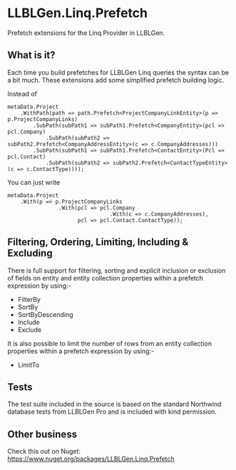 # LLBLGen.Linq.Prefetch
Prefetch extensions for the Linq Provider in LLBLGen.
## What is it?
Each time you build prefetches for LLBLGen Linq queries the syntax can be a bit much.  These extensions add some simplified prefetch building logic.

Instead of

    metaData.Project
        .WithPath(path => path.Prefetch<ProjectCompanyLinkEntity>(p => p.ProjectCompanyLinks)
            .SubPath(subPath1 => subPath1.Prefetch<CompanyEntity>(pcl => pcl.Company)
                .SubPath(subPath2 => subPath2.Prefetch<CompanyAddressEntity>(c => c.CompanyAddresses)))
            .SubPath(subPath1 => subPath1.Prefetch<ContactEntity>(Pcl => pcl.Contact)
                .SubPath(subPath2 => subPath2.Prefetch<ContactTypeEntity>(c => c.ContactType))));
            
You can just write

    metaData.Project
        .With(p => p.ProjectCompanyLinks
                    .With(pcl => pcl.Company
                                    .With(c => c.CompanyAddresses),
                          pcl => pcl.Contact.ContactType));

## Filtering, Ordering, Limiting, Including & Excluding

There is full support for filtering, sorting and explicit inclusion or exclusion of fields on entity and entity collection properties within a prefetch expression by using:-
* FilterBy
* SortBy
* SortByDescending
* Include
* Exclude

It is also possible to limit the number of rows from an entity collection properties within a prefetch expression by using:-
* LimitTo

## Tests

The test suite included in the source is based on the standard Northwind database tests from LLBLGen Pro and is included with kind permission.

## Other business

Check this out on Nuget: https://www.nuget.org/packages/LLBLGen.Linq.Prefetch
